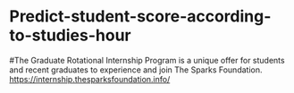 # Predict-student-score-according-to-studies-hour
#The Graduate Rotational Internship Program is a unique offer for students and recent graduates to experience and join The Sparks Foundation.
https://internship.thesparksfoundation.info/
